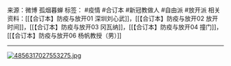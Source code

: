 来源：微博 孤烟暮蝉
标签： #疫情 #合订本 #新冠教做人 #自由派 #放开派 
相关资料：[[【合订本】防疫与放开01 深圳刘心武]]，[[【合订本】防疫与放开02 放开时间]]，[[【合订本】防疫与放开03 冈瓦纳]]，[[【合订本】防疫与放开04 撞门]]，[[【合订本】防疫与放开06 杨帆教授（男）]]
***
[![4856317027553275.jpg](https://raw.githubusercontent.com/bluntvoice/mypic/main/4856317027553275.jpg)](https://raw.githubusercontent.com/bluntvoice/mypic/main/4856317027553275.jpg)
